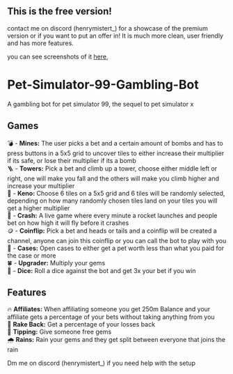 ## This is the free version!  
contact me on discord (henrymistert_) for a showcase of the premium version or if you want to put an offer in! It is much more clean, user friendly and has more features.

you can see screenshots of it [here,](https://github.com/Henrymistert123/Premium-Gambling-Bot-Images/blob/main/README.md)

# Pet-Simulator-99-Gambling-Bot
A gambling bot for pet simulator 99, the sequel to pet simulator x  

## Games

💣 - **Mines:** The user picks a bet and a certain amount of bombs and has to press buttons in a 5x5 grid to uncover tiles to either increase their multiplier if its safe, or lose their multiplier if its a bomb  
🪜 - **Towers:** Pick a bet and climb up a tower, choose either middle left or right, one will make you fall and the others will make you climb higher and increase your multiplier  
💎 - **Keno:** Choose 6 tiles on a 5x5 grid and 6 tiles will be randomly selected, depending on how many randomly chosen tiles land on your tiles you will get a higher multiplier  
🚀 - **Crash:** A live game where every minute a rocket launches and people bet on how high it will fly before it crashes  
🪙 - **Coinflip:** Pick a bet and heads or tails and a coinflip will be created a channel, anyone can join this coinflip or you can call the bot to play with you  
💼 - **Cases:** Open cases to either get a pet worth less than what you paid for the case or more  
🍀 - **Upgrader:** Multiply your gems  
🎲 - **Dice:** Roll a dice against the bot and get 3x your bet if you win  

## Features

🔥 **Affiliates:** When affiliating someone you get 250m Balance and your affiliate gets a percentage of your bets without taking anything from you  
💎 **Rake Back:** Get a percentage of your losses back  
💖 **Tipping:** Give someone free gems  
🌧️ **Rains:** Rain your gems and they get split between everyone that joins the rain

Dm me on discord (henrymistert_) if you need help with the setup
